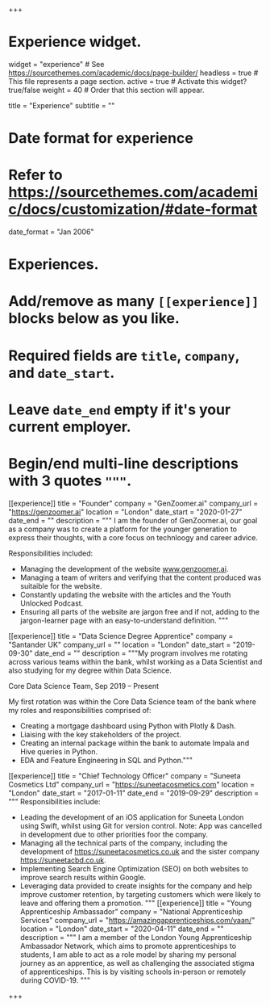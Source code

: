 +++
# Experience widget.
widget = "experience"  # See https://sourcethemes.com/academic/docs/page-builder/
headless = true  # This file represents a page section.
active = true  # Activate this widget? true/false
weight = 40  # Order that this section will appear.

title = "Experience"
subtitle = ""

# Date format for experience
#   Refer to https://sourcethemes.com/academic/docs/customization/#date-format
date_format = "Jan 2006"

# Experiences.
#   Add/remove as many `[[experience]]` blocks below as you like.
#   Required fields are `title`, `company`, and `date_start`.
#   Leave `date_end` empty if it's your current employer.
#   Begin/end multi-line descriptions with 3 quotes `"""`.


[[experience]]
  title = "Founder"
  company = "GenZoomer.ai"
  company_url = "https://genzoomer.ai"
  location = "London"
  date_start = "2020-01-27"
  date_end = ""
  description = """
  I am the founder of GenZoomer.ai, our goal as a company was to create a platform for the younger generation to express their thoughts, with a core focus on technloogy and career advice.
  
  
  Responsibilities included:
  * Managing the development of the website www.genzoomer.ai.
  * Managing a team of writers and verifying that the content produced was suitaible for the website.
  * Constantly updating the website with the articles and the Youth Unlocked Podcast.
  * Ensuring all parts of the website are jargon free and if not, adding to the jargon-learner page with an easy-to-understand definition.
  """

[[experience]]
  title = "Data Science Degree Apprentice"
  company = "Santander UK"
  company_url = ""
  location = "London"
  date_start = "2019-09-30"
  date_end = ""
  description = """My program involves me rotating across various teams within the bank, whilst working as a Data Scientist and also studying for my degree within Data Science.


Core Data Science Team, Sep 2019 – Present


My first rotation was within the Core Data Science team of the bank where my roles and responsibilities comprised of:


* Creating a mortgage dashboard using Python with Plotly & Dash.
* Liaising with the key stakeholders of the project.
* Creating an internal package within the bank to automate Impala and Hive queries in Python.
* EDA and Feature Engineering in SQL and Python."""

[[experience]]
    title = "Chief Technology Officer"
  company = "Suneeta Cosmetics Ltd"
  company_url = "https://suneetacosmetics.com"
  location = "London"
  date_start = "2017-01-11"
  date_end = "2019-09-29"
  description = """
  Responsibilities include:
  
  * Leading the development of an iOS application for Suneeta London using Swift, whilst using Git for version control. Note: App was cancelled in development due to other priorities foor the company.
* Managing all the technical parts of the company, including the development of https://suneetacosmetics.co.uk and the sister company https://suneetacbd.co.uk.
* Implementing Search Engine Optimization (SEO) on both websites to improve search results within Google.
* Leveraging data provided to create insights for the company and help improve customer retention, by targeting customers which were likely to leave and offering them a promotion.
  """
[[experience]]
    title = "Young Apprenticeship Ambassador"
  company = "National Apprenticeship Services"
  company_url = "https://amazingapprenticeships.com/yaan/"
  location = "London"
  date_start = "2020-04-11"
  date_end = ""
  description = """
  I am a member of the London Young Apprenticeship Ambassador Network, which aims to promote apprenticeships to students, I am able to act as a role model by sharing my personal journey as an apprentice, as well as challenging the associated stigma of apprenticeships. This is by visiting schools in-person or remotely during COVID-19.
  """

+++
